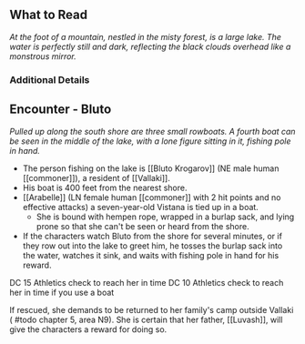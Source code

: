 ## What to Read
*At the foot of a mountain, nestled in the misty forest, is a large lake. The water is perfectly still and dark, reflecting the black clouds overhead like a monstrous mirror.*

### Additional Details


## Encounter - Bluto
*Pulled up along the south shore are three small rowboats. A fourth boat can be seen in the middle of the lake, with a lone figure sitting in it, fishing pole in hand.*

- The person fishing on the lake is [[Bluto Krogarov]] (NE male human [[commoner]]), a resident of [[Vallaki]].
- His boat is 400 feet from the nearest shore. 
- [[Arabelle]] (LN female human [[commoner]] with 2 hit points and no effective attacks) a seven-year-old Vistana is tied up in a boat. 
	- She is bound with hempen rope, wrapped in a burlap sack, and lying prone so that she can't be seen or heard from the shore.
- If the characters watch Bluto from the shore for several minutes, or if they row out into the lake to greet him, he tosses the burlap sack into the water, watches it sink, and waits with fishing pole in hand for his reward.

DC 15 Athletics check to reach her in time
DC 10 Athletics check to reach her in time if you use a boat

If rescued, she demands to be returned to her family's camp outside Vallaki ( #todo chapter 5, area N9). She is certain that her father, [[Luvash]], will give the characters a reward for doing so.

